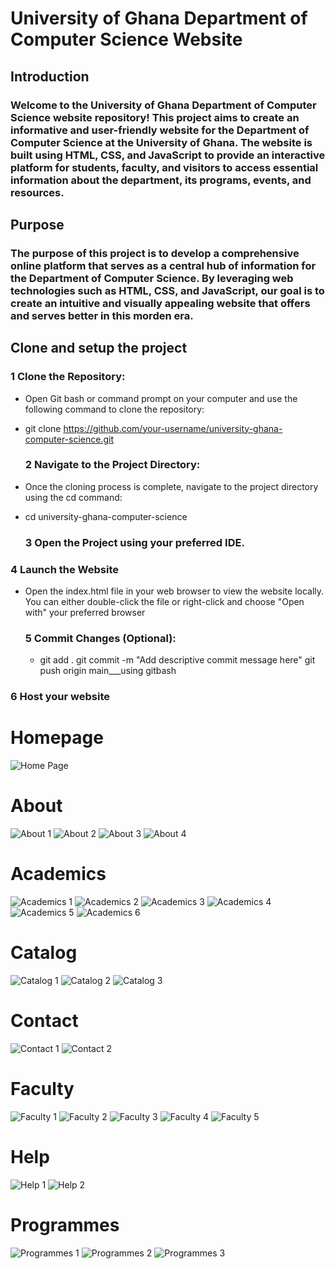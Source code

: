 # University of Ghana Department of Computer Science Website
## Introduction
### Welcome to the University of Ghana Department of Computer Science website repository! This project aims to create an informative and user-friendly website for the Department of Computer Science at the University of Ghana. The website is built using HTML, CSS, and JavaScript to provide an interactive platform for students, faculty, and visitors to access essential information about the department, its programs, events, and resources.
## Purpose
### The purpose of this project is to develop a comprehensive online platform that serves as a central hub of information for the Department of Computer Science. By leveraging web technologies such as HTML, CSS, and JavaScript, our goal is to create an intuitive and visually appealing website that offers and serves better in this morden era.

## Clone and setup the project 
### 1 Clone the Repository:
* Open Git bash or command prompt on your computer and use the following command to clone the repository:
* git clone https://github.com/your-username/university-ghana-computer-science.git

  ### 2 Navigate to the Project Directory:
* Once the cloning process is complete, navigate to the project directory using the cd command:
* cd university-ghana-computer-science

  ### 3 Open the Project using your preferred IDE.
### 4 Launch the Website 
* Open the index.html file in your web browser to view the website locally. You can either double-click the file or right-click and choose "Open with" your preferred browser
  ### 5 Commit Changes (Optional):
  * git add .
git commit -m "Add descriptive commit message here"
git push origin main___using gitbash
### 6 Host your website
# Homepage
![Home Page](https://github.com/Bransah/11296627_DCIT205/assets/151935858/1baf4818-0f68-4204-bef4-8ef360196c84)
# About
![About 1](https://github.com/Bransah/11296627_DCIT205/assets/151935858/0048d95e-ff19-4c37-9977-d52c099c37f3)
![About 2](https://github.com/Bransah/11296627_DCIT205/assets/151935858/9a06d45a-0e51-46de-aadc-b5e170910dbc)
![About 3](https://github.com/Bransah/11296627_DCIT205/assets/151935858/ff0ed2e8-682e-4b0e-ab6d-25242f6e2c93)
![About 4](https://github.com/Bransah/11296627_DCIT205/assets/151935858/9917fc55-e036-40ee-a37e-78caf6c059b4)
# Academics
![Academics 1](https://github.com/Bransah/11296627_DCIT205/assets/151935858/3aed97d9-70e7-46c4-94ef-638366a143b2)
![Academics 2](https://github.com/Bransah/11296627_DCIT205/assets/151935858/9a845969-5ac1-45d3-a607-5d2d5bda0a00)
![Academics 3](https://github.com/Bransah/11296627_DCIT205/assets/151935858/fde548a1-a1d9-4adc-aac0-8440bdf432d3)
![Academics 4](https://github.com/Bransah/11296627_DCIT205/assets/151935858/023a7ac2-2726-41c4-82dd-7e2ad580b0cd)
![Academics 5](https://github.com/Bransah/11296627_DCIT205/assets/151935858/37e45267-dd60-4847-ac14-797648f52378)
![Academics 6](https://github.com/Bransah/11296627_DCIT205/assets/151935858/8198e97e-1fbd-43c9-8dc5-e76a1494b598)
# Catalog
![Catalog 1](https://github.com/Bransah/11296627_DCIT205/assets/151935858/af4efca9-f0dc-46a5-a461-0d7716f904a1)
![Catalog 2](https://github.com/Bransah/11296627_DCIT205/assets/151935858/cda47e79-0048-4088-8f16-b2c890a7f1c2)
![Catalog 3](https://github.com/Bransah/11296627_DCIT205/assets/151935858/56dfe3ce-7ee3-4b22-8591-586445a084fe)
# Contact 
![Contact 1](https://github.com/Bransah/11296627_DCIT205/assets/151935858/c837b07c-e31a-4f60-a2f6-d720e21113ba)
![Contact 2](https://github.com/Bransah/11296627_DCIT205/assets/151935858/cf62dfe6-af44-4b9b-a077-58766595cb1c)
# Faculty
![Faculty 1](https://github.com/Bransah/11296627_DCIT205/assets/151935858/1091c488-e3f4-4fc0-9a99-6329d7dfbd51)
![Faculty 2](https://github.com/Bransah/11296627_DCIT205/assets/151935858/61aa8547-9a84-4e0a-9d7b-0b9a62197a28)
![Faculty 3](https://github.com/Bransah/11296627_DCIT205/assets/151935858/7bd7fd7d-ee07-4c47-853c-09e165106528)
![Faculty 4](https://github.com/Bransah/11296627_DCIT205/assets/151935858/472bcd25-f51f-483f-918d-641e37b1688a)
![Faculty 5](https://github.com/Bransah/11296627_DCIT205/assets/151935858/ee41785b-a94a-4ead-853e-53803123b7bf)
# Help
![Help 1](https://github.com/Bransah/11296627_DCIT205/assets/151935858/64696321-2d9a-4918-87e9-b64165c40221)
![Help 2](https://github.com/Bransah/11296627_DCIT205/assets/151935858/b8391453-ad2e-44b7-bfd9-94958aba3bdd)
# Programmes
![Programmes 1](https://github.com/Bransah/11296627_DCIT205/assets/151935858/240190f3-bc3f-4667-b60d-08042691fcb5)
![Programmes 2](https://github.com/Bransah/11296627_DCIT205/assets/151935858/bc1dc598-db66-46b2-bbeb-7ae5d573d26c)
![Programmes 3](https://github.com/Bransah/11296627_DCIT205/assets/151935858/bc13b15a-be50-445a-9a88-11d8267d969e)





